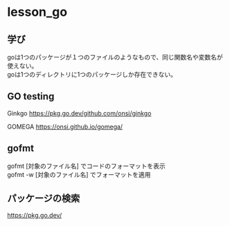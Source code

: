 # lesson_go

## 学び
goは1つのパッケージが１つのファイルのようなもので、同じ関数名や変数名が使えない。  
goは1つのディレクトリに1つのパッケージしか存在できない。

## GO testing
Ginkgo
https://pkg.go.dev/github.com/onsi/ginkgo

GOMEGA
https://onsi.github.io/gomega/

## gofmt
gofmt [対象のファイル名] でコードのフォーマットを表示  
gofmt -w [対象のファイル名] でフォーマットを適用

## パッケージの検索
https://pkg.go.dev/
